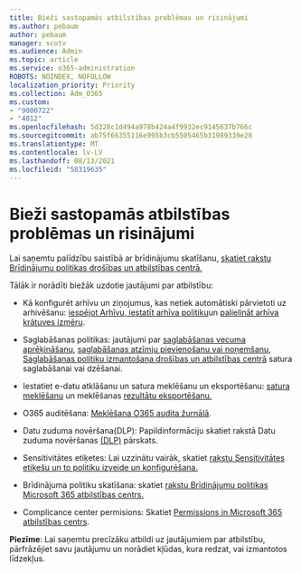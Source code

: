 ```yaml
---
title: Bieži sastopamās atbilstības problēmas un risinājumi
ms.author: pebaum
author: pebaum
manager: scotv
ms.audience: Admin
ms.topic: article
ms.service: o365-administration
ROBOTS: NOINDEX, NOFOLLOW
localization_priority: Priority
ms.collection: Adm_O365
ms.custom:
- "9000722"
- "4812"
ms.openlocfilehash: 5d328c1d494a978b424a4f9932ec9145637b766c
ms.sourcegitcommit: ab75f66355116e995b3cb5505465b31989339e28
ms.translationtype: MT
ms.contentlocale: lv-LV
ms.lasthandoff: 08/13/2021
ms.locfileid: "58319635"
---
```

# <a name="compliance-common-issues-and-resolutions"></a>Bieži sastopamās atbilstības problēmas un risinājumi

Lai saņemtu palīdzību saistībā ar brīdinājumu skatīšanu, [skatiet rakstu Brīdinājumu politikas drošības un atbilstības centrā.](https://docs.microsoft.com/microsoft-365/compliance/alert-policies)

Tālāk ir norādīti biežāk uzdotie jautājumi par atbilstību:

- Kā konfigurēt arhīvu un ziņojumus, kas netiek automātiski pārvietoti uz arhivēšanu: [iespējot Arhīvu, iestatīt arhīva politiku](https://docs.microsoft.com/microsoft-365/compliance/set-up-an-archive-and-deletion-policy-for-mailboxes)un [palielināt arhīva krātuves izmēru](https://docs.microsoft.com/microsoft-365/compliance/enable-unlimited-archiving).

- Saglabāšanas politikas: jautājumi par [saglabāšanas vecuma aprēķināšanu](https://docs.microsoft.com/exchange/security-and-compliance/messaging-records-management/retention-age), [saglabāšanas atzīmju pievienošanu vai noņemšanu](https://docs.microsoft.com/exchange/security-and-compliance/messaging-records-management/add-or-remove-retention-tags), [Saglabāšanas politiku izmantošana drošības un atbilstības centrā](https://docs.microsoft.com/exchange/security-and-compliance/messaging-records-management/create-a-retention-policy) satura saglabāšanai vai dzēšanai.

- Iestatiet e-datu atklāšanu un satura meklēšanu un eksportēšanu: [satura meklēšanu](https://docs.microsoft.com/microsoft-365/compliance/content-search) un meklēšanas [rezultātu eksportēšanu.](https://docs.microsoft.com/microsoft-365/compliance/export-search-results)

- O365 auditēšana: [Meklēšana O365 audita žurnālā](https://docs.microsoft.com/microsoft-365/compliance/search-the-audit-log-in-security-and-compliance).

- Datu zuduma novēršana(DLP): Papildinformāciju skatiet rakstā Datu zuduma novēršanas [(DLP)](https://docs.microsoft.com/microsoft-365/compliance/data-loss-prevention-policies) pārskats.
 
- Sensitivitātes etiķetes: Lai uzzinātu vairāk, skatiet [rakstu Sensitivitātes etiķešu un to politiku izveide un konfigurēšana.](https://docs.microsoft.com/microsoft-365/compliance/create-sensitivity-labels)

- Brīdinājuma politiku skatīšana: skatiet [rakstu Brīdinājumu politikas Microsoft 365 atbilstības centrs.](https://docs.microsoft.com/microsoft-365/compliance/alert-policies)

- Complicance center permisions: Skatiet [Permissions in Microsoft 365 atbilstības centrs](https://docs.microsoft.com/microsoft-365/compliance/microsoft-365-compliance-center-permissions).

**Piezīme**: Lai saņemtu precīzāku atbildi uz jautājumiem par atbilstību, pārfrāzējiet savu jautājumu un norādiet kļūdas, kura redzat, vai izmantotos līdzekļus.
